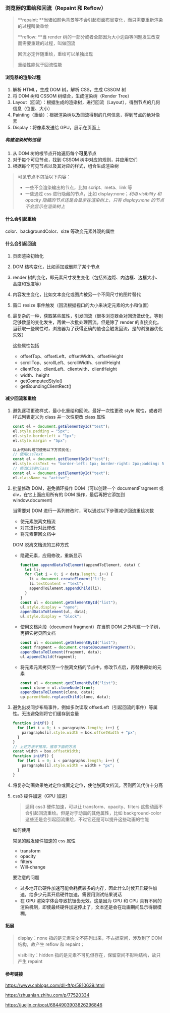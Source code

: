 ### 浏览器的重绘和回流（Repaint 和 Reflow）

> **repaint: **当诸如颜色背景等不会引起页面布局变化，而只需要重新渲染的过程叫做重绘
>
> **reflow: **当 render 树的一部分或者全部因为大小边距等问题发生改变而需要重建的过程，叫做回流
>
> 回流必定伴随重绘，重绘可以单独出现
>
> 重绘性能优于回流性能

#### 浏览器的渲染过程

1. 解析 HTML，生成 DOM 树，解析 CSS，生成 CSSOM 树
2. 将 DOM 树和 CSSOM 树结合，生成渲染树（Render Tree）
3. Layout（回流）：根据生成的渲染树，进行回流（Layout），得到节点的几何信息（位置、大小）
4. Painting（重绘）：根据渲染树以及回流得到的几何信息，得到节点的绝对像素
5. Display：将像素发送给 GPU，展示在页面上

##### 构建渲染树的过程

1. 从 DOM 树的根节点开始遍历每个**可见**节点
2. 对于每个可见节点，找到 CSSOM 树中对应的规则，并应用它们
3. 根据每个可见节点以及其对应的样式，组合生成渲染树

> 可见节点不包括以下内容：
>
> - 一些不会渲染输出的节点，比如 script、meta、link 等
> - 一些通过 css 进行隐藏的节点，比如 display:none；_利用 visibility 和 opacity 隐藏的节点还是会显示在渲染树上，只有 display:none 的节点不会显示在渲染树上_

#### 什么会引起重绘

color、backgroundColor、size 等改变元素外观的属性

#### 什么会引起回流

1. 页面渲染初始化

2. DOM 结构变化，比如添加或删除了某个节点

3. render 树的变化，即元素尺寸发生变化（包括外边距、内边框、边框大小、高度和宽度等）

4. 内容发生变化，比如文本变化或图片被另一个不同尺寸的图片替代

5. 窗口 resize 事件触发（回流根据视口的大小来决定元素的大小和位置）

6. 最复杂的一种，获取某些属性，引发回流（很多浏览器会对回流做优化，等到足够数量的变化发生，再做一次批处理回流。但是除了 render 的直接变化。当获取一些属性时，浏览器为了获得正确的值也会触发回流，是的浏览器优化失效）

   这些属性包括

   - offsetTop、offsetLeft、offsetWidth、offsetHeight
   - scrollTop、scrollLeft、scrollWidth、scrollHeight
   - clientTop、clientLeft、clientwith、clientHeight
   - width、height
   - getComputedStyle()
   - getBoundingClientRect()

#### 减少回流和重绘

1. 避免逐项更改样式，最小化重绘和回流。最好一次性更改 style 属性，或者将样式列表定义为 class 并一次性更改 class 属性

   ```js
   const el = document.getElementById("test");
   el.style.padding = "5px";
   el.style.borderLeft = "1px";
   el.style.margin = "5px";

   以上代码片段可使用以下方式优化;
   // 使用cssText
   const el = document.getElementById("test");
   el.style.cssText += "border-left: 1px; border-right: 2px;padding: 5px;";
   // 修改CSS的class
   const el = document.getElementById("text");
   el.className += "active";
   ```

2. 批量修改 DOM，避免循环操作 DOM（可以创建一个 documentFragment 或 div，在它上面应用所有的 DOM 操作，最后再把它添加到 window.document)

   当需要对 DOM 进行一系列修改时，可以通过以下步骤减少回流重绘次数

   - 使元素脱离文档流
   - 对其进行对此修改
   - 将元素带回文档中

   DOM 脱离文档流的三种方式

   - 隐藏元素，应用修改，重新显示

     ```js
     function appendDataToElement(appendToElement, data) {
       let li;
       for (let i = 0; i < data.length; i++) {
         li = document.createElement("li");
         li.textContent = "text";
         appendToElement.appendChild(li);
       }
     }
     const ul = document.getElementById("list");
     ul.style.display = "none";
     appendDataToElement(ul, data);
     ul.style.display = "block";
     ```

   - 使用文档片段（document fragment）在当前 DOM 之外构建一个子树，再把它拷贝回文档

     ```js
     const ul = document.getElementById("list");
     const fragment = document.createDocumentFragment();
     appendDataToElement(fragment, data);
     ul.appendChild(fragment);
     ```

   - 将元素元素拷贝至一个脱离文档的节点中，修改节点后，再替换原始的元素

     ```js
     const ul = document.getElementById("list");
     const clone = ul.cloneNode(true);
     appendDataToElement(clone, data);
     up.parentNode.replaceChild(clone, data);
     ```

3. 避免出发同步布局事件，例如多次读取 offsetLeft（引起回流的事件）等属性。无法避免则将它们缓存到变量

   ```js
   function initP() {
     for (let i = 0; i < paragraphs.length; i++) {
       paragraphs[i].style.width = box.offsetWidth + "px";
     }
   }
   // 上述方法不推荐，推荐下面的方法
   const width = box.offsetWidth;
   function initP() {
     for (let i = 0; i < paragraphs.length; i++) {
       paragraphs[i].style.width = width + "px";
     }
   }
   ```

4. 将复杂动画效果绝对定位或固定定位，使他脱离文档流，否则回流代价十分高

5. css3 硬件加速（GPU 加速）

   > 适用 css3 硬件加速，可以让 transform、opacity、filters 这些动画不会引起回流重绘。但是对于动画的其他属性，比如 background-color 这些还是会引起回流重绘，不过它还是可以提升这些动画的性能

   如何使用

   常见的触发硬件加速的 css 属性

   - transform
   - opacity
   - filters
   - Will-change

   要注意的问题

   - 过多地开启硬件加速可能会耗费较多的内存，因此什么时候开启硬件加速，给多少元素开启硬件加速，需要用测试结果说话
   - 在 GPU 渲染字体会导致抗锯齿无效。这是因为 GPU 和 CPU 具有不同的渲染机制，即使最终硬件加速停止了，文本还是会在动画期间显示得很模糊。

#### 拓展

> display：none 指的是元素完全不陈列出来，不占据空间，涉及到了 DOM 结构，故产生 reflow 和 repaint；
>
> visibility：hidden 指的是元素不可见但存在，保留空间不影响结构，故只产生 repaint

#### 参考链接

https://www.cnblogs.com/dll-ft/p/5810639.html

https://zhuanlan.zhihu.com/p/77520334

https://juejin.cn/post/6844903903826296846

